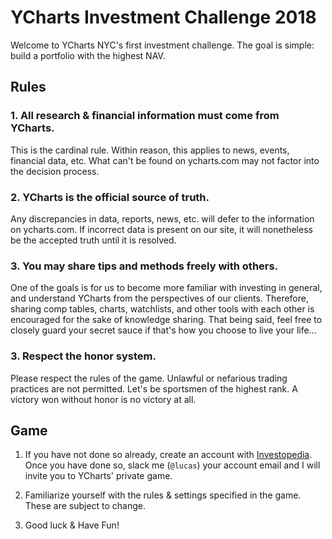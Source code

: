 # YCharts Investment Challenge 2018

Welcome to YCharts NYC's first investment challenge. The goal is simple: build a portfolio with the highest NAV.

## Rules
### 1. All research & financial information must come from YCharts.

This is the cardinal rule. Within reason, this applies to news, events, financial data, etc. What can't be found on ycharts.com may not factor into the decision process.

### 2. YCharts is the official source of truth.

Any discrepancies in data, reports, news, etc. will defer to the information on ycharts.com. If incorrect data is present on our site, it will nonetheless be the accepted truth until it is resolved.

### 3. You may share tips and methods freely with others.

One of the goals is for us to become more familiar with investing in general, and understand YCharts from the perspectives of our clients. Therefore, sharing comp tables, charts, watchlists, and other tools with each other is encouraged for the sake of knowledge sharing. That being said, feel free to closely guard your secret sauce if that's how you choose to live your life...

### 3. Respect the honor system.

Please respect the rules of the game. Unlawful or nefarious trading practices are not permitted. Let's be sportsmen of the highest rank. A victory won without honor is no victory at all. 



## Game

1. If you have not done so already, create an account with [Investopedia](https://www.investopedia.com/simulator/home.aspx). Once you have done so, slack me (`@lucas`) your account email and I will invite you to YCharts' private game.

2. Familiarize yourself with the rules & settings specified in the game. These are subject to change.

3. Good luck & Have Fun!